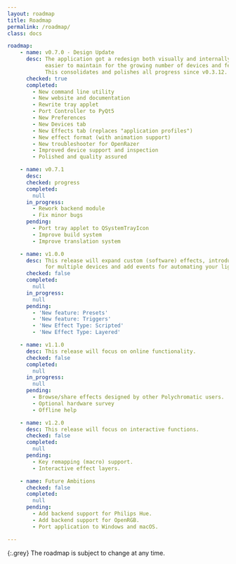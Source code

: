 ```yaml
---
layout: roadmap
title: Roadmap
permalink: /roadmap/
class: docs

roadmap:
    - name: v0.7.0 - Design Update
      desc: The application got a redesign both visually and internally so it's
            easier to maintain for the growing number of devices and features.
            This consolidates and polishes all progress since v0.3.12.
      checked: true
      completed:
        - New command line utility
        - New website and documentation
        - Rewrite tray applet
        - Port Controller to PyQt5
        - New Preferences
        - New Devices tab
        - New Effects tab (replaces "application profiles")
        - New effect format (with animation support)
        - New troubleshooter for OpenRazer
        - Improved device support and inspection
        - Polished and quality assured

    - name: v0.7.1
      desc:
      checked: progress
      completed:
        null
      in_progress:
        - Rework backend module
        - Fix minor bugs
      pending:
        - Port tray applet to QSystemTrayIcon
        - Improve build system
        - Improve translation system

    - name: v1.0.0
      desc: This release will expand custom (software) effects, introduce presets
            for multiple devices and add events for automating your lighting.
      checked: false
      completed:
        null
      in_progress:
        null
      pending:
        - 'New feature: Presets'
        - 'New feature: Triggers'
        - 'New Effect Type: Scripted'
        - 'New Effect Type: Layered'

    - name: v1.1.0
      desc: This release will focus on online functionality.
      checked: false
      completed:
        null
      in_progress:
        null
      pending:
        - Browse/share effects designed by other Polychromatic users.
        - Optional hardware survey
        - Offline help

    - name: v1.2.0
      desc: This release will focus on interactive functions.
      checked: false
      completed:
        null
      pending:
        - Key remapping (macro) support.
        - Interactive effect layers.

    - name: Future Ambitions
      checked: false
      completed:
        null
      pending:
        - Add backend support for Philips Hue.
        - Add backend support for OpenRGB.
        - Port application to Windows and macOS.

---
```


{:.grey}
The roadmap is subject to change at any time.
